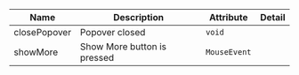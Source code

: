 | Name       | Description                   | Attribute        | Detail |
|------------|-------------------------------|------------------|--------|
|closePopover| Popover closed | `void`
|showMore| Show More button is pressed | `MouseEvent`
